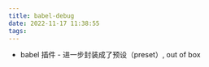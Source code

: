```yaml
---
title: babel-debug
date: 2022-11-17 11:38:55
tags:
---
```


- babel 插件 - 进一步封装成了预设（preset）, out of box
